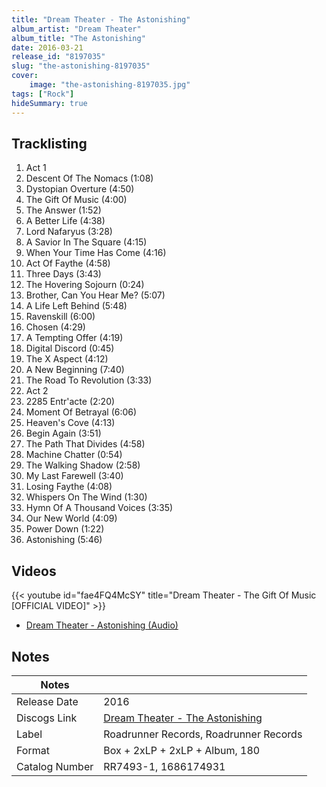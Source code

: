 ```yaml
---
title: "Dream Theater - The Astonishing"
album_artist: "Dream Theater"
album_title: "The Astonishing"
date: 2016-03-21
release_id: "8197035"
slug: "the-astonishing-8197035"
cover:
    image: "the-astonishing-8197035.jpg"
tags: ["Rock"]
hideSummary: true
---
```


## Tracklisting
1. Act 1
2. Descent Of The Nomacs (1:08)
3. Dystopian Overture (4:50)
4. The Gift Of Music (4:00)
5. The Answer (1:52)
6. A Better Life (4:38)
7. Lord Nafaryus (3:28)
8. A Savior In The Square (4:15)
9. When Your Time Has Come (4:16)
10. Act Of Faythe (4:58)
11. Three Days (3:43)
12. The Hovering Sojourn (0:24)
13. Brother, Can You Hear Me? (5:07)
14. A Life Left Behind (5:48)
15. Ravenskill (6:00)
16. Chosen (4:29)
17. A Tempting Offer (4:19)
18. Digital Discord (0:45)
19. The X Aspect (4:12)
20. A New Beginning (7:40)
21. The Road To Revolution (3:33)
22. Act 2
23. 2285 Entr'acte (2:20)
24. Moment Of Betrayal (6:06)
25. Heaven's Cove (4:13)
26. Begin Again (3:51)
27. The Path That Divides (4:58)
28. Machine Chatter (0:54)
29. The Walking Shadow (2:58)
30. My Last Farewell (3:40)
31. Losing Faythe (4:08)
32. Whispers On The Wind (1:30)
33. Hymn Of A Thousand Voices (3:35)
34. Our New World (4:09)
35. Power Down (1:22)
36. Astonishing (5:46)

## Videos
{{< youtube id="fae4FQ4McSY" title="Dream Theater - The Gift Of Music [OFFICIAL VIDEO]" >}}
- [Dream Theater - Astonishing (Audio)](https://www.youtube.com/watch?v=Mt618RnQ3RA)

## Notes

| Notes          |             |
| ---------------| ----------- |
| Release Date   | 2016 |
| Discogs Link   | [Dream Theater - The Astonishing](https://www.discogs.com/release/8197035) |
| Label          | Roadrunner Records, Roadrunner Records |
| Format         | Box + 2xLP + 2xLP + Album, 180 |
| Catalog Number | RR7493-1, 1686174931 |

